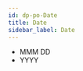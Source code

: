 ```yaml
---
id: dp-po-Date
title: Date
sidebar_label: Date
---
```


<ul class="dp-calendar">
	<li>MMM DD</li>
	<li>YYYY</li>
</ul>
